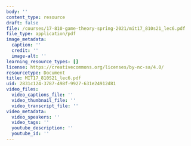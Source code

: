 ```yaml
---
body: ''
content_type: resource
draft: false
file: /courses/17-810-game-theory-spring-2021/mit17_810s21_lec6.pdf
file_type: application/pdf
image_metadata:
  caption: ''
  credit: ''
  image-alt: ''
learning_resource_types: []
license: https://creativecommons.org/licenses/by-nc-sa/4.0/
resourcetype: Document
title: MIT17_810S21_lec6.pdf
uid: 2831c124-3787-498f-9927-631e24912d81
video_files:
  video_captions_file: ''
  video_thumbnail_file: ''
  video_transcript_file: ''
video_metadata:
  video_speakers: ''
  video_tags: ''
  youtube_description: ''
  youtube_id: ''
---
```

